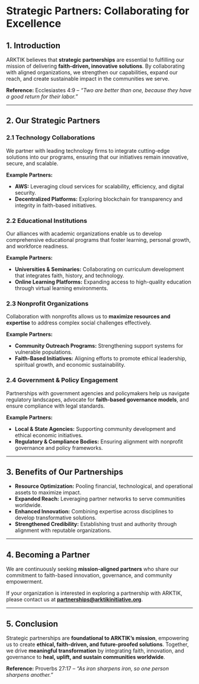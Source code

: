 # **Strategic Partners: Collaborating for Excellence**

## **1. Introduction**
ARKTIK believes that **strategic partnerships** are essential to fulfilling our mission of delivering **faith-driven, innovative solutions**. By collaborating with aligned organizations, we strengthen our capabilities, expand our reach, and create sustainable impact in the communities we serve.

**Reference:** Ecclesiastes 4:9 – *“Two are better than one, because they have a good return for their labor.”*

---

## **2. Our Strategic Partners**

### **2.1 Technology Collaborations**
We partner with leading technology firms to integrate cutting-edge solutions into our programs, ensuring that our initiatives remain innovative, secure, and scalable.

**Example Partners:**
- **AWS:** Leveraging cloud services for scalability, efficiency, and digital security.
- **Decentralized Platforms:** Exploring blockchain for transparency and integrity in faith-based initiatives.

### **2.2 Educational Institutions**
Our alliances with academic organizations enable us to develop comprehensive educational programs that foster learning, personal growth, and workforce readiness.

**Example Partners:**
- **Universities & Seminaries:** Collaborating on curriculum development that integrates faith, history, and technology.
- **Online Learning Platforms:** Expanding access to high-quality education through virtual learning environments.

### **2.3 Nonprofit Organizations**
Collaboration with nonprofits allows us to **maximize resources and expertise** to address complex social challenges effectively.

**Example Partners:**
- **Community Outreach Programs:** Strengthening support systems for vulnerable populations.
- **Faith-Based Initiatives:** Aligning efforts to promote ethical leadership, spiritual growth, and economic sustainability.

### **2.4 Government & Policy Engagement**
Partnerships with government agencies and policymakers help us navigate regulatory landscapes, advocate for **faith-based governance models**, and ensure compliance with legal standards.

**Example Partners:**
- **Local & State Agencies:** Supporting community development and ethical economic initiatives.
- **Regulatory & Compliance Bodies:** Ensuring alignment with nonprofit governance and policy frameworks.

---

## **3. Benefits of Our Partnerships**

- **Resource Optimization:** Pooling financial, technological, and operational assets to maximize impact.
- **Expanded Reach:** Leveraging partner networks to serve communities worldwide.
- **Enhanced Innovation:** Combining expertise across disciplines to develop transformative solutions.
- **Strengthened Credibility:** Establishing trust and authority through alignment with reputable organizations.

---

## **4. Becoming a Partner**
We are continuously seeking **mission-aligned partners** who share our commitment to faith-based innovation, governance, and community empowerment. 

If your organization is interested in exploring a partnership with ARKTIK, please contact us at **[partnerships@arktikinitiative.org](mailto:partnerships@arktikinitiative.org)**.

---

## **5. Conclusion**
Strategic partnerships are **foundational to ARKTIK’s mission**, empowering us to create **ethical, faith-driven, and future-proofed solutions**. Together, we drive **meaningful transformation** by integrating faith, innovation, and governance to **heal, uplift, and sustain communities worldwide**.

**Reference:** Proverbs 27:17 – *“As iron sharpens iron, so one person sharpens another.”*
